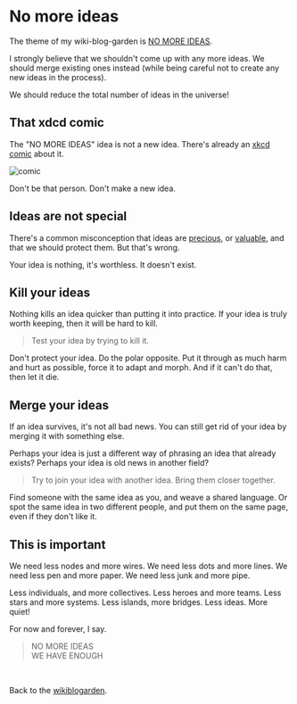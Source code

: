 # No more ideas 

The theme of my wiki-blog-garden is [NO MORE IDEAS](https://www.todepond.com/wikiblogarden/my-wikiblogarden).

I strongly believe that we shouldn't come up with any more ideas. We should merge existing ones instead (while being careful not to create any new ideas in the process).

We should reduce the total number of ideas in the universe!

## That xdcd comic

The "NO MORE IDEAS" idea is not a new idea. There's already an [xkcd comic](https://xkcd.com/927/) about it.

![comic](https://imgs.xkcd.com/comics/standards.png)

Don't be that person. Don't make a new idea.

## Ideas are not special

There's a common misconception that ideas are [precious](https://youtu.be/a6lxJdkaUMc?si=eBBpKhV9s0fq8KUr), or [valuable](https://youtu.be/PUv66718DII?si=Nky4UYqC_34GfNPT), and that we should protect them. But that's wrong.

Your idea is nothing, it's worthless. It doesn't exist. 

## Kill your ideas

Nothing kills an idea quicker than putting it into practice. If your idea is truly worth keeping, then it will be hard to kill.

> Test your idea by trying to kill it.

Don't protect your idea. Do the polar opposite. Put it through as much harm and hurt as possible, force it to adapt and morph. And if it can't do that, then let it die.

## Merge your ideas 

If an idea survives, it's not all bad news. You can still get rid of your idea by merging it with something else.

Perhaps your idea is just a different way of phrasing an idea that already exists? Perhaps your idea is old news in another field?

> Try to join your idea with another idea. Bring them closer together.

Find someone with the same idea as you, and weave a shared language. Or spot the same idea in two different people, and put them on the same page, even if they don't like it.

## This is important

We need less nodes and more wires. We need less dots and more lines. We need less pen and more paper. We need less junk and more pipe.

Less individuals, and more collectives. Less heroes and more teams. Less stars and more systems. Less islands, more bridges. Less ideas. More quiet!

For now and forever, I say.

> NO MORE IDEAS<br>
> WE HAVE ENOUGH 

<br>

Back to the [wikiblogarden](/wikiblogarden).
